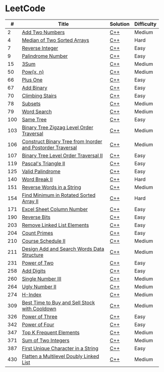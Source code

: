 LeetCode
========

| # | Title | Solution | Difficulty |
|---| ----- | -------- | ---------- |
|2|[Add Two Numbers](https://leetcode.com/problems/add-two-numbers/) | [C++](https://github.com/AgyeyaMishra/leetcode/blob/master/algorithms/cpp/addTwoNumbers.cpp)|Medium|
|4|[Median of Two Sorted Arrays](https://leetcode.com/problems/median-of-two-sorted-arrays/) | [C++](https://github.com/AgyeyaMishra/leetcode/blob/master/algorithms/cpp/medianOfTwoSortedArrays.cpp)|Hard|
|7|[Reverse Integer](https://leetcode.com/problems/reverse-integer/) | [C++](https://github.com/AgyeyaMishra/leetcode/blob/master/algorithms/cpp/reverseInteger.cpp)|Easy|
|9|[Palindrome Number](https://leetcode.com/problems/palindrome-number/) | [C++](https://github.com/AgyeyaMishra/leetcode/blob/master/algorithms/cpp/palindromeNumber.cpp)|Easy|
|15|[3Sum](https://leetcode.com/problems/3sum/) | [C++](https://github.com/AgyeyaMishra/leetcode/blob/master/algorithms/cpp/3Sum.cpp)|Medium|
|50|[Pow(x, n)](https://leetcode.com/problems/powx-n/) | [C++](https://github.com/AgyeyaMishra/leetcode/blob/master/algorithms/cpp/Pow(x%2C%20n).cpp)|Medium|
|66|[Plus One](https://leetcode.com/problems/plus-one/) | [C++](https://github.com/AgyeyaMishra/leetcode/blob/master/algorithms/cpp/plusOne.cpp)|Easy|
|67|[Add Binary](https://leetcode.com/problems/add-binary/) | [C++](https://github.com/AgyeyaMishra/leetcode/blob/master/algorithms/cpp/addBinary.cpp)|Easy|
|70|[Climbing Stairs](https://leetcode.com/problems/climbing-stairs/) | [C++](https://github.com/AgyeyaMishra/leetcode/blob/master/algorithms/cpp/climbingStairs.cpp)|Easy|
|78|[Subsets](https://leetcode.com/problems/subsets/) | [C++](https://github.com/AgyeyaMishra/leetcode/blob/master/algorithms/cpp/subsets.cpp)|Medium|
|79|[Word Search](https://leetcode.com/problems/word-search/) | [C++](https://github.com/AgyeyaMishra/leetcode/blob/master/algorithms/cpp/wordSearch.cpp)|Medium|
|100|[Same Tree](https://leetcode.com/problems/same-tree/) | [C++](https://github.com/AgyeyaMishra/leetcode/blob/master/algorithms/cpp/sameTree.cpp)|Easy|
|103|[Binary Tree Zigzag Level Order Traversal](https://leetcode.com/problems/binary-tree-zigzag-level-order-traversal/) | [C++](https://github.com/AgyeyaMishra/leetcode/blob/master/algorithms/cpp/binaryTreeZigzagLevelOrderTraversal.cpp)|Medium|
|106|[Construct Binary Tree from Inorder and Postorder Traversal](https://leetcode.com/problems/construct-binary-tree-from-inorder-and-postorder-traversal/) | [C++](https://github.com/AgyeyaMishra/leetcode/blob/master/algorithms/cpp/constructBinaryTreeFromInorderAndPostorderTraversal.cpp)|Medium|
|107|[Binary Tree Level Order Traversal II](https://leetcode.com/problems/binary-tree-level-order-traversal-ii/) | [C++](https://github.com/AgyeyaMishra/leetcode/blob/master/algorithms/cpp/binaryTreeLevelOrderTraversalII.cpp)|Easy|
|119|[Pascal's Triangle II](https://leetcode.com/problems/pascals-triangle-ii/) | [C++](https://github.com/AgyeyaMishra/leetcode/blob/master/algorithms/cpp/pascalsTriangleII.cpp)|Easy|
|125|[Valid Palindrome](https://leetcode.com/problems/valid-palindrome/) | [C++](https://github.com/AgyeyaMishra/leetcode/blob/master/algorithms/cpp/validPalindrome.cpp)|Easy|
|140|[Word Break II](https://leetcode.com/problems/word-break-ii/) | [C++](https://github.com/AgyeyaMishra/leetcode/blob/master/algorithms/cpp/wordBreakII.cpp)|Hard|
|151|[Reverse Words in a String](https://leetcode.com/problems/reverse-words-in-a-string/) | [C++](https://github.com/AgyeyaMishra/leetcode/blob/master/algorithms/cpp/reverseWordsInAString.cpp)|Medium|
|154|[Find Minimum in Rotated Sorted Array II](https://leetcode.com/problems/find-minimum-in-rotated-sorted-array-ii/) | [C++](https://github.com/AgyeyaMishra/leetcode/blob/master/algorithms/cpp/findMinimumInRotatedSortedArrayII.cpp)|Hard|
|171|[Excel Sheet Column Number](https://leetcode.com/problems/excel-sheet-column-number/) | [C++](https://github.com/AgyeyaMishra/leetcode/blob/master/algorithms/cpp/excelSheetColumnNumber.cpp)|Easy|
|190|[Reverse Bits](https://leetcode.com/problems/reverse-bits/) | [C++](https://github.com/AgyeyaMishra/leetcode/blob/master/algorithms/cpp/reverseBits.cpp)|Easy|
|203|[Remove Linked List Elements](https://leetcode.com/problems/remove-linked-list-elements/) | [C++](https://github.com/AgyeyaMishra/leetcode/blob/master/algorithms/cpp/removeLinkedListElements.cpp)|Easy|
|204|[Count Primes](https://leetcode.com/problems/count-primes/) | [C++](https://github.com/AgyeyaMishra/leetcode/blob/master/algorithms/cpp/countPrimes.cpp)|Easy|
|210|[Course Schedule II](https://leetcode.com/problems/course-schedule-ii/) | [C++](https://github.com/AgyeyaMishra/leetcode/blob/master/algorithms/cpp/courseScheduleII.cpp)|Medium|
|211|[Design Add and Search Words Data Structure](https://leetcode.com/problems/design-add-and-search-words-data-structure/) | [C++](https://github.com/AgyeyaMishra/leetcode/blob/master/algorithms/cpp/designAddAndSearchWordsDataStructure.cpp)|Medium|
|231|[Power of Two](https://leetcode.com/problems/power-of-two/) | [C++](https://github.com/AgyeyaMishra/leetcode/blob/master/algorithms/cpp/powerOfTwo.cpp)|Easy|
|258|[Add Digits](https://leetcode.com/problems/add-digits/) | [C++](https://github.com/AgyeyaMishra/leetcode/blob/master/algorithms/cpp/addDigits.cpp)|Easy|
|260|[Single Number III](https://leetcode.com/problems/single-number-iii/) | [C++](https://github.com/AgyeyaMishra/leetcode/blob/master/algorithms/cpp/singleNumberIII.cpp)|Medium|
|264|[Ugly Number II](https://leetcode.com/problems/ugly-number-ii/) | [C++](https://github.com/AgyeyaMishra/leetcode/blob/master/algorithms/cpp/uglyNumberII.cpp)|Medium|
|274|[H-Index](https://leetcode.com/problems/h-index/) | [C++](https://github.com/AgyeyaMishra/leetcode/blob/master/algorithms/cpp/hIndex.cpp)|Medium|
|309|[Best Time to Buy and Sell Stock with Cooldown](https://leetcode.com/problems/best-time-to-buy-and-sell-stock-with-cooldown/) | [C++](https://github.com/AgyeyaMishra/leetcode/blob/master/algorithms/cpp/bestTimeToBuyAndSellStockWithCooldown.cpp)|Medium|
|326|[Power of Three](https://leetcode.com/problems/power-of-three/) | [C++](https://github.com/AgyeyaMishra/leetcode/blob/master/algorithms/cpp/powerOfThree.cpp)|Easy|
|342|[Power of Four](https://leetcode.com/problems/power-of-four/) | [C++](https://github.com/AgyeyaMishra/leetcode/blob/master/algorithms/cpp/powerOfFour.cpp)|Easy|
|347|[Top K Frequent Elements](https://leetcode.com/problems/top-k-frequent-elements/) | [C++](https://github.com/AgyeyaMishra/leetcode/blob/master/algorithms/cpp/topKFrequentElements.cpp)|Medium|
|371|[Sum of Two Integers](https://leetcode.com/problems/sum-of-two-integers/) | [C++](https://github.com/AgyeyaMishra/leetcode/blob/master/algorithms/cpp/sumOfTwoIntegers.cpp)|Medium|
|387|[First Unique Character in a String](https://leetcode.com/problems/first-unique-character-in-a-string/) | [C++](https://github.com/AgyeyaMishra/leetcode/blob/master/algorithms/cpp/firstUniqueCharacterInAString.cpp)|Easy|
|430|[Flatten a Multilevel Doubly Linked List](https://leetcode.com/problems/flatten-a-multilevel-doubly-linked-list/) | [C++](https://github.com/AgyeyaMishra/leetcode/blob/master/algorithms/cpp/flattenAMultilevelDoublyLinkedList.cpp)|Medium|




